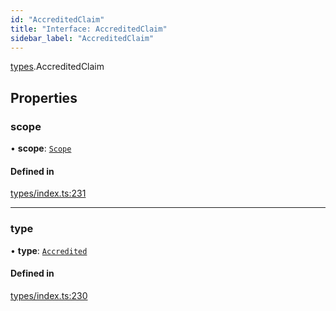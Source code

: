 ```yaml
---
id: "AccreditedClaim"
title: "Interface: AccreditedClaim"
sidebar_label: "AccreditedClaim"
---
```


[types](../../../modules/Types/Types.md).AccreditedClaim

## Properties

### scope

• **scope**: [`Scope`](../Scope/Scope.md)

#### Defined in

[types/index.ts:231](https://github.com/PolymeshAssociation/polymesh-sdk/blob/b6f9fb883/src/types/index.ts#L231)

___

### type

• **type**: [`Accredited`](../../../enums/Types/ClaimType/ClaimType.md#accredited)

#### Defined in

[types/index.ts:230](https://github.com/PolymeshAssociation/polymesh-sdk/blob/b6f9fb883/src/types/index.ts#L230)
